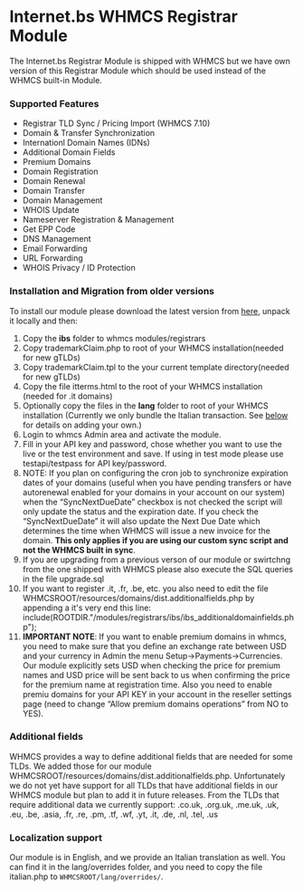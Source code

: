 # Internet.bs WHMCS Registrar Module

The Internet.bs Registrar Module is shipped with WHMCS but we have own version of this Registrar Module which should be used instead of the WHMCS built-in Module.

### Supported Features

* Registrar TLD Sync / Pricing Import (WHMCS 7.10)
* Domain & Transfer Synchronization
* Internationl Domain Names (IDNs)
* Additional Domain Fields
* Premium Domains
* Domain Registration
* Domain Renewal
* Domain Transfer
* Domain Management
* WHOIS Update
* Nameserver Registration & Management
* Get EPP Code
* DNS Management
* Email Forwarding
* URL Forwarding
* WHOIS Privacy / ID Protection

### Installation and Migration from older versions

To install our module please download the latest version from [here](https://github.com/internetbs/whmcs-internetbs-registrar/archive/refs/heads/master.zip),
unpack it locally and then:

1. Copy the **ibs** folder to whmcs modules/registrars
2. Copy trademarkClaim.php to root of your WHMCS installation(needed for new gTLDs)
3. Copy trademarkClaim.tpl to the your current template directory(needed for new gTLDs)
4. Copy the file itterms.html to the root of your WHMCS installation (needed for .it domains)
5. Optionally copy the files in the **lang** folder to root of your WHMCS installation (Currently we only bundle the Italian transaction. See [below](#localization) for details on adding your own.)
6. Login to whmcs Admin area and activate the module.
7. Fill in your API key and password, chose whether you want to use the live or the test environment and save. If using in test mode please use testapi/testpass for API key/password.
8. NOTE: If you plan on configuring the cron job to synchronize expiration dates of your
   domains (useful when you have pending transfers or have autorenewal enabled for your
   domains in your account on our system) when the “SyncNextDueDate” checkbox is not
   checked the script will only update the status and the expiration date. If you check the
   “SyncNextDueDate” it will also update the Next Due Date which determines the time
   when WHMCS will issue a new invoice for the domain. **This only applies if you are
   using our custom sync script and not the WHMCS built in sync**.
9. If you are upgrading from a previous verson of our module or swirtchng from the one shipped with WHMCS please also execute the SQL queries in the file upgrade.sql
10. If you want to register .it, .fr, .be, etc. you also need to edit the file WHMCSROOT/resources/domains/dist.additionalfields.php by appending a it's very end this line:
    include(ROOTDIR."/modules/registrars/ibs/ibs_additionaldomainfields.php");
11. **IMPORTANT NOTE**: If you want to enable premium domains in whmcs, you need to make sure that you define an exchange rate between USD and your currency in Admin the menu Setup→Payments→Currencies. Our module explicitly sets USD when checking the price for premium names and USD price will be sent back to us when confirming the price for the premium name at registration time. Also you need to enable premiu domains for your API KEY in your account in the reseller settings page (need to change “Allow premium domains operations” from NO to YES).

<a name="additionalfields"></a>

### Additional fields

WHMCS provides a way to define additional fields that are needed for some TLDs. We added those for our module WHMCSROOT/resources/domains/dist.additionalfields.php.
Unfortunately we do not yet have support for all TLDs that have additional fields in our WHMCS module but plan to add it in future releases.
From the TLDs that require additional data we currently support: .co.uk, .org.uk, .me.uk, .uk, .eu, .be, .asia, .fr, .re, .pm, .tf, .wf, .yt, .it, .de, .nl, .tel, .us

<a name="localization"></a>

### Localization support

Our module is in English, and we provide an Italian translation as well.
You can find it in the lang/overrides folder, and you need to copy the file italian.php to `WHMCSROOT/lang/overrides/`.
